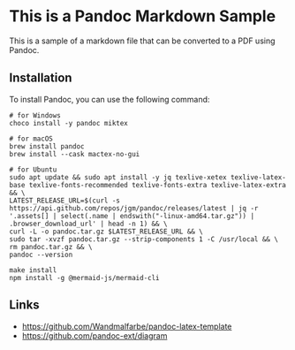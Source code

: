# This is a Pandoc Markdown Sample

This is a sample of a markdown file that can be converted to a PDF using Pandoc.

## Installation

To install Pandoc, you can use the following command:

``` shell
# for Windows
choco install -y pandoc miktex
```

``` shell
# for macOS
brew install pandoc
brew install --cask mactex-no-gui
```

``` shell
# for Ubuntu
sudo apt update && sudo apt install -y jq texlive-xetex texlive-latex-base texlive-fonts-recommended texlive-fonts-extra texlive-latex-extra && \
LATEST_RELEASE_URL=$(curl -s https://api.github.com/repos/jgm/pandoc/releases/latest | jq -r '.assets[] | select(.name | endswith("-linux-amd64.tar.gz")) | .browser_download_url' | head -n 1) && \
curl -L -o pandoc.tar.gz $LATEST_RELEASE_URL && \
sudo tar -xvzf pandoc.tar.gz --strip-components 1 -C /usr/local && \
rm pandoc.tar.gz && \
pandoc --version
```

``` shell
make install
npm install -g @mermaid-js/mermaid-cli
```

## Links

- https://github.com/Wandmalfarbe/pandoc-latex-template
- https://github.com/pandoc-ext/diagram
